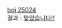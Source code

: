 [boj 25024](https://www.acmicpc.net/problem/25024)  
결과 : [맞았습니다!!](https://www.acmicpc.net/source/share/6ac7ec5b7d5147a5b626b8f134f4a643)
